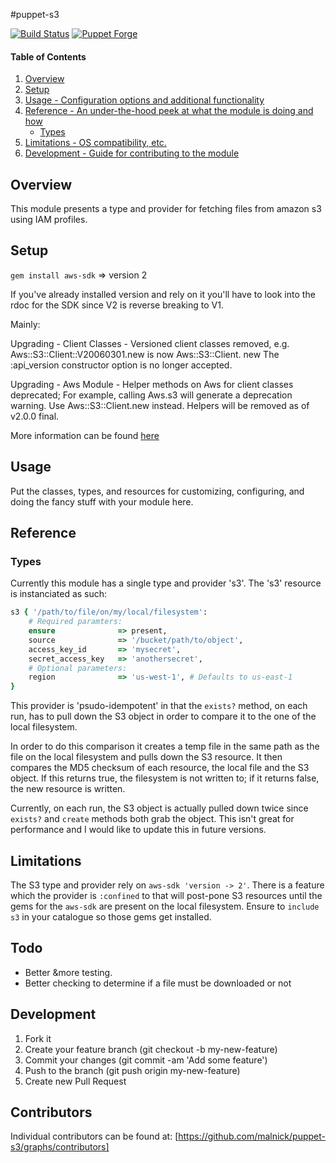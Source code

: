 #puppet-s3

[![Build Status](https://travis-ci.org/malnick/puppet-s3.svg)](https://travis-ci.org/malnick/puppet-s3)
[![Puppet Forge](http://img.shields.io/puppetforge/v/malnick/s3.svg)](https://forge.puppetlabs.com/malnick/s3)

#### Table of Contents

1. [Overview](#overview)
2. [Setup](#setup)
3. [Usage - Configuration options and additional functionality](#usage)
4. [Reference - An under-the-hood peek at what the module is doing and how](#reference)
    * [Types](#types)
5. [Limitations - OS compatibility, etc.](#limitations)
6. [Development - Guide for contributing to the module](#development)

## Overview

This module presents a type and provider for fetching files from amazon s3 using IAM profiles.

## Setup

```gem install aws-sdk``` => version 2

If you've already installed version and rely on it you'll have to look into the rdoc for the SDK since V2 is
reverse breaking to V1.

Mainly:

Upgrading - Client Classes - Versioned client classes removed, e.g. Aws::S3::Client::V20060301.new is now Aws::S3::Client.
new The :api_version constructor option is no longer accepted.

Upgrading - Aws Module - Helper methods on Aws for client classes deprecated; For example, calling Aws.s3 will generate a
deprecation warning. Use Aws::S3::Client.new instead. Helpers will be removed as of v2.0.0 final.

More information can be found [here](https://github.com/aws/aws-sdk-ruby/blob/master/CHANGELOG.md)

## Usage

Put the classes, types, and resources for customizing, configuring, and doing the fancy stuff with your module here.

## Reference

### Types

Currently this module has a single type and provider 's3'. The 's3' resource is instanciated as such:

```ruby
s3 { '/path/to/file/on/my/local/filesystem':
    # Required paramters:
    ensure              => present,
    source              => '/bucket/path/to/object',
    access_key_id       => 'mysecret',
    secret_access_key   => 'anothersecret',
    # Optional parameters:
    region              => 'us-west-1', # Defaults to us-east-1
}
```

This provider is 'psudo-idempotent' in that the ```exists?``` method, on each run, has to pull down the S3 object in order to compare it to the one of the local filesystem.

In order to do this comparison it creates a temp file in the same path as the file on the local filesystem and pulls down the S3 resource. It then compares the MD5 checksum
of each resource, the local file and the S3 object. If this returns true, the filesystem is not written to; if it returns false, the new resource is written.

Currently, on each run, the S3 object is actually pulled down twice since ```exists?``` and ```create``` methods both grab the object. This isn't great for performance and I would like
to update this in future versions.

## Limitations

The S3 type and provider rely on ```aws-sdk 'version -> 2'```. There is a feature which the provider is ```:confined``` to that will post-pone S3 resources until the gems for the ```aws-sdk``` are
present on the local filesystem. Ensure to ```include s3``` in your catalogue so those gems get installed.

## Todo

* Better &more testing.
* Better checking to determine if a file must be downloaded or not

## Development

1. Fork it
2. Create your feature branch (git checkout -b my-new-feature)
3. Commit your changes (git commit -am 'Add some feature')
4. Push to the branch (git push origin my-new-feature)
5. Create new Pull Request

## Contributors

Individual contributors can be found at: [https://github.com/malnick/puppet-s3/graphs/contributors]
